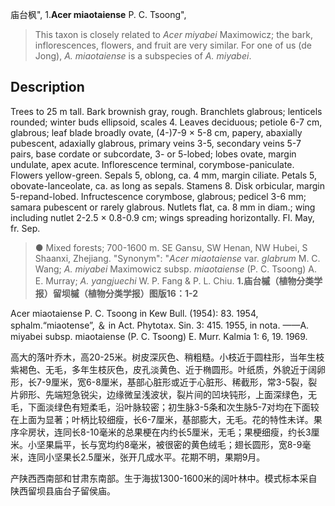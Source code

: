 庙台枫",
1.**Acer miaotaiense** P. C. Tsoong",

> This taxon is closely related to *Acer miyabei* Maximowicz; the bark, inflorescences, flowers, and fruit are very similar. For one of us (de Jong), *A. miaotaiense* is a subspecies of *A. miyabei*.

## Description
Trees to 25 m tall. Bark brownish gray, rough. Branchlets glabrous; lenticels rounded; winter buds ellipsoid, scales 4. Leaves deciduous; petiole 6-7 cm, glabrous; leaf blade broadly ovate, (4-)7-9 × 5-8 cm, papery, abaxially pubescent, adaxially glabrous, primary veins 3-5, secondary veins 5-7 pairs, base cordate or subcordate, 3- or 5-lobed; lobes ovate, margin undulate, apex acute. Inflorescence terminal, corymbose-paniculate. Flowers yellow-green. Sepals 5, oblong, ca. 4 mm, margin ciliate. Petals 5, obovate-lanceolate, ca. as long as sepals. Stamens 8. Disk orbicular, margin 5-repand-lobed. Infructescence corymbose, glabrous; pedicel 3-6 mm; samara pubescent or rarely glabrous. Nutlets flat, ca. 8 mm in diam.; wing including nutlet 2-2.5 × 0.8-0.9 cm; wings spreading horizontally. Fl. May, fr. Sep.

> ● Mixed forests; 700-1600 m. SE Gansu, SW Henan, NW Hubei, S Shaanxi, Zhejiang.
  "Synonym": "*Acer miaotaiense* var. *glabrum* M. C. Wang; *A. miyabei* Maximowicz subsp. *miaotaiense* (P. C. Tsoong) A. E. Murray; *A. yangjuechi* W. P. Fang &amp; P. L. Chiu.
**1.庙台槭（植物分类学报）留坝槭（植物分类学报）图版16：1-2**

Acer miaotaiense P. C. Tsoong in Kew Bull. (1954): 83. 1954, sphalm.“miaotense”, ＆ in Act. Phytotax. Sin. 3: 415. 1955, in nota. ——A. miyabei subsp. miaotaiense (P. C. Tsoong) E. Murr. Kalmia 1: 6, 19. 1969.

高大的落叶乔木，高20-25米。树皮深灰色、稍粗糙。小枝近于圆柱形，当年生枝紫褐色、无毛，多年生枝灰色，皮孔淡黄色、近于椭圆形。叶纸质，外貌近于阔卵形，长7-9厘米，宽6-8厘米，基部心脏形或近于心脏形、稀截形，常3-5裂，裂片卵形、先端短急锐尖，边缘微呈浅波状，裂片间的凹块钝形，上面深绿色，无毛，下面淡绿色有短柔毛，沿叶脉较密；初生脉3-5条和次生脉5-7对均在下面较在上面为显著；叶柄比较细瘦，长6-7厘米，基部膨大，无毛。花的特性未详。果序伞房状，连同长8-10毫米的总果梗在内约长5厘米，无毛；果梗细瘦，约长3厘米。小坚果扁平，长与宽均约8毫米，被很密的黄色绒毛；翅长圆形，宽8-9毫米，连同小坚果长2.5厘米，张开几成水平。花期不明，果期9月。

产陕西西南部和甘肃东南部。生于海拔1300-1600米的阔叶林中。模式标本采自陕西留坝县庙台子留侯庙。
